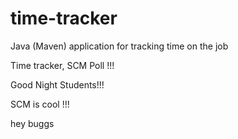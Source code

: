 # time-tracker
Java (Maven) application for tracking time on the job

Time tracker, SCM Poll !!!

Good Night Students!!!

SCM is cool !!!

hey buggs
